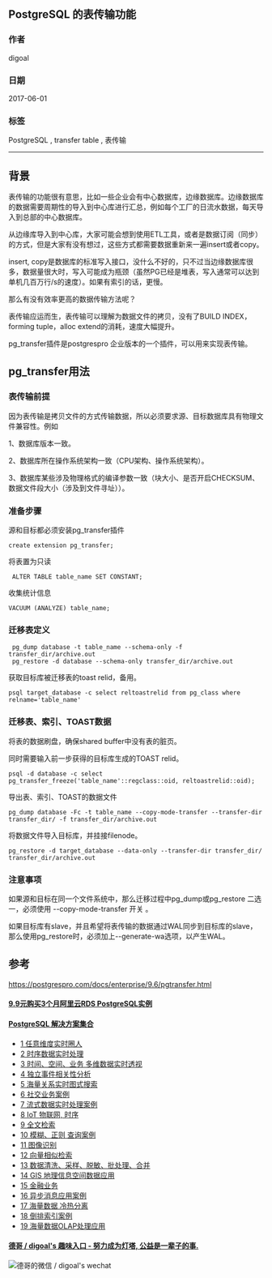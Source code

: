 ## PostgreSQL 的表传输功能     
                                            
### 作者        
digoal        
         
### 日期        
2017-06-01         
               
### 标签        
PostgreSQL , transfer table , 表传输       
        
----        
           
## 背景        
表传输的功能很有意思，比如一些企业会有中心数据库，边缘数据库。边缘数据库的数据需要周期性的导入到中心库进行汇总，例如每个工厂的日流水数据，每天导入到总部的中心数据库。  
  
从边缘库导入到中心库，大家可能会想到使用ETL工具，或者是数据订阅（同步）的方式，但是大家有没有想过，这些方式都需要数据重新来一遍insert或者copy。  
  
insert, copy是数据库的标准写入接口，没什么不好的，只不过当边缘数据库很多，数据量很大时，写入可能成为瓶颈（虽然PG已经是堆表，写入通常可以达到单机几百万行/s的速度）。如果有索引的话，更慢。  
  
那么有没有效率更高的数据传输方法呢？  
  
表传输应运而生，表传输可以理解为数据文件的拷贝，没有了BUILD INDEX，forming tuple，alloc extend的消耗，速度大幅提升。  
  
pg_transfer插件是postgrespro 企业版本的一个插件，可以用来实现表传输。  
  
## pg_transfer用法  
  
### 表传输前提  
因为表传输是拷贝文件的方式传输数据，所以必须要求源、目标数据库具有物理文件兼容性。例如  
  
1、数据库版本一致。  
  
2、数据库所在操作系统架构一致（CPU架构、操作系统架构）。  
  
3、数据库某些涉及物理格式的编译参数一致（块大小、是否开启CHECKSUM、数据文件段大小（涉及到文件寻址））。  
  
### 准备步骤  
源和目标都必须安装pg_transfer插件  
  
```  
create extension pg_transfer;  
```  
  
将表置为只读  
  
```  
 ALTER TABLE table_name SET CONSTANT;  
```  
  
收集统计信息  
  
```  
VACUUM (ANALYZE) table_name;  
```  
  
### 迁移表定义  
```  
 pg_dump database -t table_name --schema-only -f transfer_dir/archive.out  
 pg_restore -d database --schema-only transfer_dir/archive.out  
```  
  
获取目标库被迁移表的toast relid，备用。  
  
```  
psql target_database -c select reltoastrelid from pg_class where relname='table_name'  
```  
  
### 迁移表、索引、TOAST数据  
将表的数据刷盘，确保shared buffer中没有表的脏页。  
  
同时需要输入前一步获得的目标库生成的TOAST relid。  
  
```  
psql -d database -c select pg_transfer_freeze('table_name'::regclass::oid, reltoastrelid::oid);  
```  
  
导出表、索引、TOAST的数据文件  
  
```  
pg_dump database -Fc -t table_name --copy-mode-transfer --transfer-dir transfer_dir/ -f transfer_dir/archive.out  
```  
  
将数据文件导入目标库，并挂接filenode。  
  
```  
pg_restore -d target_database --data-only --transfer-dir transfer_dir/ transfer_dir/archive.out  
```  
  
### 注意事项  
如果源和目标在同一个文件系统中，那么迁移过程中pg_dump或pg_restore 二选一，必须使用 --copy-mode-transfer 开关 。  
  
如果目标库有slave，并且希望将表传输的数据通过WAL同步到目标库的slave，那么使用pg_restore时，必须加上--generate-wa选项，以产生WAL。  
  
## 参考  
https://postgrespro.com/docs/enterprise/9.6/pgtransfer.html    
  

  
  
  
  
  
  
  
  
  
  
  
  
  
  
  
  
  
  
  
  
  
  
  
  
  
  
  
  
  
  
  
  
  
  
  
  
  
  
  
  
  
  
  
  
  
#### [9.9元购买3个月阿里云RDS PostgreSQL实例](https://www.aliyun.com/database/postgresqlactivity "57258f76c37864c6e6d23383d05714ea")
  
  
#### [PostgreSQL 解决方案集合](https://yq.aliyun.com/topic/118 "40cff096e9ed7122c512b35d8561d9c8")
- [1 任意维度实时圈人](https://yq.aliyun.com/topic/118 "40cff096e9ed7122c512b35d8561d9c8")
- [2 时序数据实时处理](https://yq.aliyun.com/topic/118 "40cff096e9ed7122c512b35d8561d9c8")
- [3 时间、空间、业务 多维数据实时透视](https://yq.aliyun.com/topic/118 "40cff096e9ed7122c512b35d8561d9c8")
- [4 独立事件相关性分析](https://yq.aliyun.com/topic/118 "40cff096e9ed7122c512b35d8561d9c8")
- [5 海量关系实时图式搜索](https://yq.aliyun.com/topic/118 "40cff096e9ed7122c512b35d8561d9c8")
- [6 社交业务案例](https://yq.aliyun.com/topic/118 "40cff096e9ed7122c512b35d8561d9c8")
- [7 流式数据实时处理案例](https://yq.aliyun.com/topic/118 "40cff096e9ed7122c512b35d8561d9c8")
- [8 IoT 物联网, 时序](https://yq.aliyun.com/topic/118 "40cff096e9ed7122c512b35d8561d9c8")
- [9 全文检索](https://yq.aliyun.com/topic/118 "40cff096e9ed7122c512b35d8561d9c8")
- [10 模糊、正则 查询案例](https://yq.aliyun.com/topic/118 "40cff096e9ed7122c512b35d8561d9c8")
- [11 图像识别](https://yq.aliyun.com/topic/118 "40cff096e9ed7122c512b35d8561d9c8")
- [12 向量相似检索](https://yq.aliyun.com/topic/118 "40cff096e9ed7122c512b35d8561d9c8")
- [13 数据清洗、采样、脱敏、批处理、合并](https://yq.aliyun.com/topic/118 "40cff096e9ed7122c512b35d8561d9c8")
- [14 GIS 地理信息空间数据应用](https://yq.aliyun.com/topic/118 "40cff096e9ed7122c512b35d8561d9c8")
- [15 金融业务](https://yq.aliyun.com/topic/118 "40cff096e9ed7122c512b35d8561d9c8")
- [16 异步消息应用案例](https://yq.aliyun.com/topic/118 "40cff096e9ed7122c512b35d8561d9c8")
- [17 海量数据 冷热分离](https://yq.aliyun.com/topic/118 "40cff096e9ed7122c512b35d8561d9c8")
- [18 倒排索引案例](https://yq.aliyun.com/topic/118 "40cff096e9ed7122c512b35d8561d9c8")
- [19 海量数据OLAP处理应用](https://yq.aliyun.com/topic/118 "40cff096e9ed7122c512b35d8561d9c8")
  
  
#### [德哥 / digoal's 趣味入口 - 努力成为灯塔, 公益是一辈子的事.](https://github.com/digoal/blog/blob/master/README.md "22709685feb7cab07d30f30387f0a9ae")
  
  
![德哥的微信 / digoal's wechat](../pic/digoal_weixin.jpg "f7ad92eeba24523fd47a6e1a0e691b59")
  

